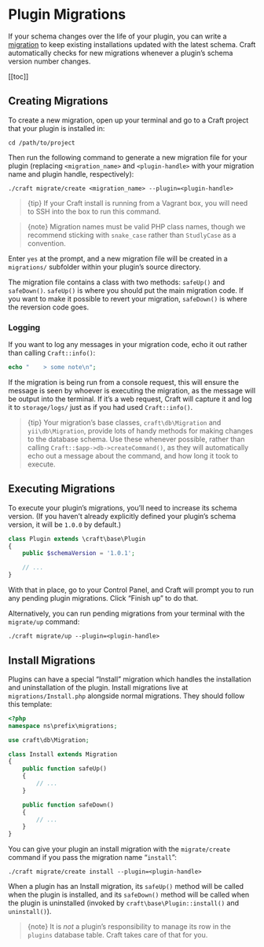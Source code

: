 # Plugin Migrations

If your schema changes over the life of your plugin, you can write a [migration](http://www.yiiframework.com/doc-2.0/guide-db-migrations.html) to keep existing installations updated with the latest schema. Craft automatically checks for new migrations whenever a plugin’s schema version number changes.

[[toc]]

## Creating Migrations

To create a new migration, open up your terminal and go to a Craft project that your plugin is installed in:

    cd /path/to/project

Then run the following command to generate a new migration file for your plugin (replacing `<migration_name>` and `<plugin-handle>` with your migration name and plugin handle, respectively):

    ./craft migrate/create <migration_name> --plugin=<plugin-handle>

> {tip} If your Craft install is running from a Vagrant box, you will need to SSH into the box to run this command.

> {note} Migration names must be valid PHP class names, though we recommend sticking with `snake_case` rather than `StudlyCase` as a convention.

Enter `yes` at the prompt, and a new migration file will be created in a `migrations/` subfolder within your plugin’s source directory.

The migration file contains a class with two methods: `safeUp()` and `safeDown()`. `safeUp()` is where you should put the main migration code. If you want to make it possible to revert your migration, `safeDown()` is where the reversion code goes.

### Logging

If you want to log any messages in your migration code, echo it out rather than calling `Craft::info()`:

```php
echo "    > some note\n";
```

If the migration is being run from a console request, this will ensure the message is seen by whoever is executing the migration, as the message will be output into the terminal. If it’s a web request, Craft will capture it and log it to `storage/logs/` just as if you had used `Craft::info()`.

> {tip} Your migration’s base classes, `craft\db\Migration` and `yii\db\Migration`, provide lots of handy methods for making changes to the database schema. Use these whenever possible, rather than calling `Craft::$app->db->createCommand()`, as they will automatically echo out a message about the command, and how long it took to execute.

## Executing Migrations

To execute your plugin’s migrations, you’ll need to increase its schema version. (If you haven’t already explicitly defined your plugin’s schema version, it will be `1.0.0` by default.)

```php
class Plugin extends \craft\base\Plugin
{
    public $schemaVersion = '1.0.1';

    // ...
}
```

With that in place, go to your Control Panel, and Craft will prompt you to run any pending plugin migrations. Click “Finish up” to do that.

Alternatively, you can run pending migrations from your terminal with the `migrate/up` command:

    ./craft migrate/up --plugin=<plugin-handle>

## Install Migrations

Plugins can have a special “Install” migration which handles the installation and uninstallation of the plugin. Install migrations live at `migrations/Install.php` alongside normal migrations. They should follow this template:

```php
<?php
namespace ns\prefix\migrations;

use craft\db\Migration;

class Install extends Migration
{
    public function safeUp()
    {
        // ...
    }

    public function safeDown()
    {
        // ...
    }
}
```

You can give your plugin an install migration with the `migrate/create` command if you pass the migration name “`install`”:

    ./craft migrate/create install --plugin=<plugin-handle>

When a plugin has an Install migration, its `safeUp()` method will be called when the plugin is installed, and its `safeDown()` method will be called when the plugin is uninstalled (invoked by `craft\base\Plugin::install()` and `uninstall()`).

> {note} It is *not* a plugin’s responsibility to manage its row in the `plugins` database table. Craft takes care of that for you.
